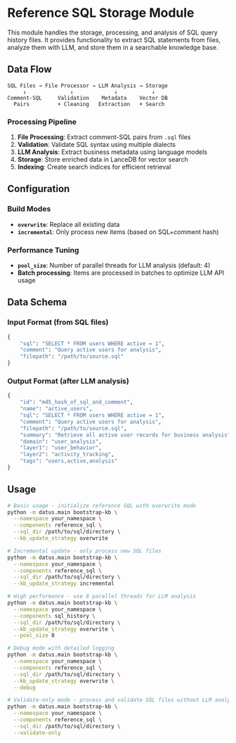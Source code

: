 # Reference SQL Storage Module

This module handles the storage, processing, and analysis of SQL query history files. It provides functionality to extract SQL statements from files, analyze them with LLM, and store them in a searchable knowledge base.


## Data Flow

```
SQL Files → File Processor → LLM Analysis → Storage
     ↓              ↓             ↓           ↓
Comment-SQL     Validation    Metadata    Vector DB
  Pairs         + Cleaning   Extraction   + Search
```

### Processing Pipeline

1. **File Processing**: Extract comment-SQL pairs from `.sql` files
2. **Validation**: Validate SQL syntax using multiple dialects
3. **LLM Analysis**: Extract business metadata using language models
4. **Storage**: Store enriched data in LanceDB for vector search
5. **Indexing**: Create search indices for efficient retrieval

## Configuration

### Build Modes

- **`overwrite`**: Replace all existing data
- **`incremental`**: Only process new items (based on SQL+comment hash)

### Performance Tuning

- **`pool_size`**: Number of parallel threads for LLM analysis (default: 4)
- **Batch processing**: Items are processed in batches to optimize LLM API usage

## Data Schema

### Input Format (from SQL files)
```python
{
    "sql": "SELECT * FROM users WHERE active = 1",
    "comment": "Query active users for analysis",
    "filepath": "/path/to/source.sql"
}
```

### Output Format (after LLM analysis)
```python
{
    "id": "md5_hash_of_sql_and_comment",
    "name": "active_users",
    "sql": "SELECT * FROM users WHERE active = 1",
    "comment": "Query active users for analysis",
    "filepath": "/path/to/source.sql",
    "summary": "Retrieve all active user records for business analysis",
    "domain": "user_analysis",
    "layer1": "user_behavior",
    "layer2": "activity_tracking",
    "tags": "users,active,analysis"
}
```

## Usage

```bash
# Basic usage - initialize reference SQL with overwrite mode
python -m datus.main bootstrap-kb \
  --namespace your_namespace \
  --components reference_sql \
  --sql_dir /path/to/sql/directory \
  --kb_update_strategy overwrite

# Incremental update - only process new SQL files
python -m datus.main bootstrap-kb \
  --namespace your_namespace \
  --components reference_sql \
  --sql_dir /path/to/sql/directory \
  --kb_update_strategy incremental

# High performance - use 8 parallel threads for LLM analysis
python -m datus.main bootstrap-kb \
  --namespace your_namespace \
  --components sql_history \
  --sql_dir /path/to/sql/directory \
  --kb_update_strategy overwrite \
  --pool_size 8

# Debug mode with detailed logging
python -m datus.main bootstrap-kb \
  --namespace your_namespace \
  --components reference_sql \
  --sql_dir /path/to/sql/directory \
  --kb_update_strategy overwrite \
  --debug

# Validate-only mode - process and validate SQL files without LLM analysis or storage
python -m datus.main bootstrap-kb \
  --namespace your_namespace \
  --components reference_sql \
  --sql_dir /path/to/sql/directory \
  --validate-only
```
